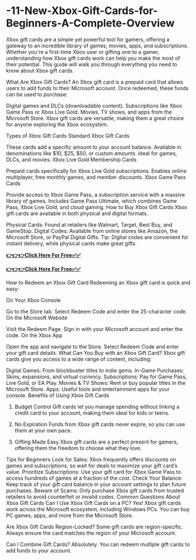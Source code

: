 # -11-New-Xbox-Gift-Cards-for-Beginners-A-Complete-Overview
Xbox gift cards are a simple yet powerful tool for gamers, offering a gateway to an incredible library of games, movies, apps, and subscriptions. Whether you're a first-time Xbox user or gifting one to a gamer, understanding how Xbox gift cards work can help you make the most of their potential. This guide will walk you through everything you need to know about Xbox gift cards.

What Are Xbox Gift Cards?
An Xbox gift card is a prepaid card that allows users to add funds to their Microsoft account. Once redeemed, these funds can be used to purchase:

Digital games and DLCs (downloadable content).
Subscriptions like Xbox Game Pass or Xbox Live Gold.
Movies, TV shows, and apps from the Microsoft Store.
Xbox gift cards are versatile, making them a great choice for anyone exploring the Xbox ecosystem.

Types of Xbox Gift Cards
Standard Xbox Gift Cards

These cards add a specific amount to your account balance.
Available in denominations like $10, $25, $50, or custom amounts.
Ideal for games, DLCs, and movies.
Xbox Live Gold Membership Cards

Prepaid cards specifically for Xbox Live Gold subscriptions.
Enables online multiplayer, free monthly games, and member discounts.
Xbox Game Pass Cards

Provide access to Xbox Game Pass, a subscription service with a massive library of games.
Includes Game Pass Ultimate, which combines Game Pass, Xbox Live Gold, and cloud gaming.
How to Buy Xbox Gift Cards
Xbox gift cards are available in both physical and digital formats.

Physical Cards: Found at retailers like Walmart, Target, Best Buy, and GameStop.
Digital Codes: Available from online stores like Amazon, the Microsoft Store, or PayPal Digital Gifts.
Tip: Digital codes are convenient for instant delivery, while physical cards make great gifts.

**[👉👉👉Click Here For Free✅✅](https://tinyurl.com/jdfjds01)**   


**[👉👉👉Click Here For Free✅✅](https://tinyurl.com/jdfjds01)**   


How to Redeem an Xbox Gift Card
Redeeming an Xbox gift card is quick and easy:

On Your Xbox Console

Go to the Store tab.
Select Redeem Code and enter the 25-character code.
On the Microsoft Website

Visit the Redeem Page.
Sign in with your Microsoft account and enter the code.
On the Xbox App

Open the app and navigate to the Store.
Select Redeem Code and enter your gift card details.
What Can You Buy with an Xbox Gift Card?
Xbox gift cards give you access to a wide range of content, including:

Digital Games: From blockbuster titles to indie gems.
In-Game Purchases: Skins, expansions, and virtual currency.
Subscriptions: Pay for Game Pass, Live Gold, or EA Play.
Movies & TV Shows: Rent or buy popular titles in the Microsoft Store.
Apps: Useful tools and entertainment apps for your console.
Benefits of Using Xbox Gift Cards
1. Budget Control
Gift cards let you manage spending without linking a credit card to your account, making them ideal for kids or teens.

2. No Expiration
Funds from Xbox gift cards never expire, so you can use them at your own pace.

3. Gifting Made Easy
Xbox gift cards are a perfect present for gamers, offering them the freedom to choose what they love.

Tips for Beginners
Look for Sales: Xbox frequently offers discounts on games and subscriptions, so wait for deals to maximize your gift card’s value.
Prioritize Subscriptions: Use your gift card for Xbox Game Pass to access hundreds of games at a fraction of the cost.
Check Your Balance: Keep track of your gift card balance in your account settings to plan future purchases.
Beware of Scams: Only purchase Xbox gift cards from trusted retailers to avoid counterfeit or invalid codes.
Common Questions About Xbox Gift Cards
Can I Use Xbox Gift Cards on a PC?
Yes! Xbox gift cards work across the Microsoft ecosystem, including Windows PCs. You can buy PC games, apps, and more from the Microsoft Store.

Are Xbox Gift Cards Region-Locked?
Some gift cards are region-specific. Always ensure the card matches the region of your Microsoft account.

Can I Combine Gift Cards?
Absolutely. You can redeem multiple gift cards to add funds to your account.
